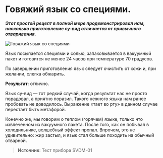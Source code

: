 # Говяжий язык со специями.

_**Этот простой рецепт в полной мере продемонстрировал нам, насколько приготовление су-вид отличается от привычного отваривания.**_

![Говяжий язык со специями](/images/Kulinar/Sousvide/svdm01_24.jpg 'Говяжий язык со специями')

Язык посыпается специями и солью, запаковывается в вакуумный пакет и готовится не менее 24 часов при температуре 70 градусов.

По завершении приготовления язык следует очистить от кожи и, при желании, слегка обжарить.

**Результат**: отлично.

Язык су-вид — тот редкий случай, когда результат нас не просто порадовал, а приятно поразил. Такого нежного языка нам ранее пробовать не доводилось. Выражение «тает во рту» в данном случае перестает быть метафорой.

Конечно же, мы говорим о теплом (горячем) языке, только что извлеченном из вакуумного пакета. После того, как он побывал в холодильнике, волшебный эффект пропал. Впрочем, это не удивительно: жир застыл, и язык стал больше походить на обычный отварной.

> **Источник**: Тест прибора SVDM-01
